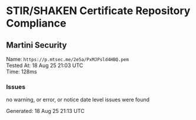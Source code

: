 # STIR/SHAKEN Certificate Repository Compliance

## Martini Security

Name: `https://p.mtsec.me/2e5a/PxMJPsld4HBQ.pem`\
Tested At: 18 Aug 25 21:03 UTC\
Time: 128ms

### Issues

no warning, or error, or notice date level issues were found

Generated: 18 Aug 25 21:13 UTC